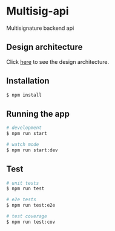 # Multisig-api
Multisignature backend api 

## Design architecture
Click [here](docs/README.md) to see the design architecture.
## Installation

```bash
$ npm install
```

## Running the app

```bash
# development
$ npm run start

# watch mode
$ npm run start:dev
```

## Test

```bash
# unit tests
$ npm run test

# e2e tests
$ npm run test:e2e

# test coverage
$ npm run test:cov
```



